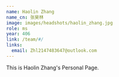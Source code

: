 ```yaml
---
name: Haolin Zhang
name_cn: 张昊林
image: images/headshots/haolin_zhang.jpg
role: ms
year: 406
link: /team/#/
links:
  email: Zhl2147483647@outlook.com
---
```


This is Haolin Zhang's Personal Page.
